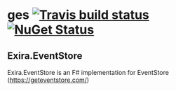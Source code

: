 # ges [![Travis build status](https://travis-ci.org/exira/ges.png)](https://travis-ci.org/exira/ges) [![NuGet Status](http://img.shields.io/nuget/v/Exira.EventStore.svg?style=flat)](https://www.nuget.org/packages/Exira.EventStore/)

## Exira.EventStore

Exira.EventStore is an F# implementation for EventStore (https://geteventstore.com/)
